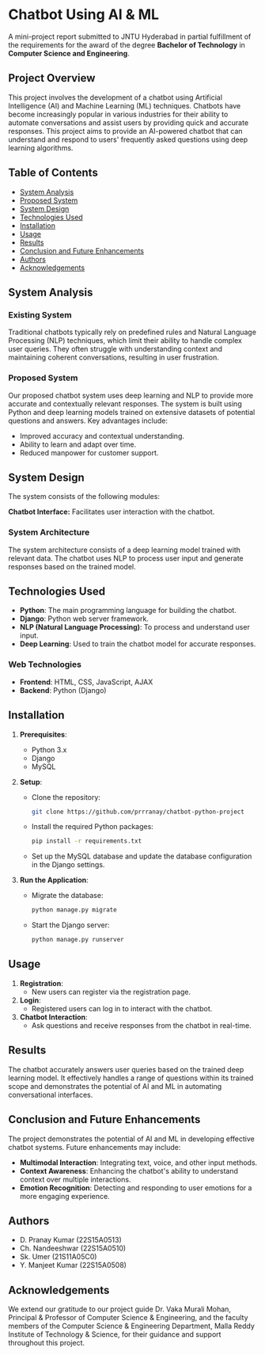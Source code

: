# Chatbot Using AI & ML

A mini-project report submitted to JNTU Hyderabad in partial fulfillment of the requirements for the award of the degree **Bachelor of Technology** in **Computer Science and Engineering**.

## Project Overview

This project involves the development of a chatbot using Artificial Intelligence (AI) and Machine Learning (ML) techniques. Chatbots have become increasingly popular in various industries for their ability to automate conversations and assist users by providing quick and accurate responses. This project aims to provide an AI-powered chatbot that can understand and respond to users' frequently asked questions using deep learning algorithms.

## Table of Contents

- [System Analysis](#system-analysis)
- [Proposed System](#proposed-system)
- [System Design](#system-design)
- [Technologies Used](#technologies-used)
- [Installation](#installation)
- [Usage](#usage)
- [Results](#results)
- [Conclusion and Future Enhancements](#conclusion-and-future-enhancements)
- [Authors](#authors)
- [Acknowledgements](#acknowledgements)

## System Analysis

### Existing System

Traditional chatbots typically rely on predefined rules and Natural Language Processing (NLP) techniques, which limit their ability to handle complex user queries. They often struggle with understanding context and maintaining coherent conversations, resulting in user frustration.

### Proposed System

Our proposed chatbot system uses deep learning and NLP to provide more accurate and contextually relevant responses. The system is built using Python and deep learning models trained on extensive datasets of potential questions and answers. Key advantages include:

- Improved accuracy and contextual understanding.
- Ability to learn and adapt over time.
- Reduced manpower for customer support.

## System Design

The system consists of the following modules:

**Chatbot Interface:** Facilitates user interaction with the chatbot.

### System Architecture

The system architecture consists of a deep learning model trained with relevant data. The chatbot uses NLP to process user input and generate responses based on the trained model.

## Technologies Used

- **Python**: The main programming language for building the chatbot.
- **Django**: Python web server framework.
- **NLP (Natural Language Processing)**: To process and understand user input.
- **Deep Learning**: Used to train the chatbot model for accurate responses.

### Web Technologies

- **Frontend**: HTML, CSS, JavaScript, AJAX
- **Backend**: Python (Django)

## Installation

1. **Prerequisites**:
   - Python 3.x
   - Django
   - MySQL

2. **Setup**:
   - Clone the repository:
     ```bash
     git clone https://github.com/prrranay/chatbot-python-project
     ```
   - Install the required Python packages:
     ```bash
     pip install -r requirements.txt
     ```
   - Set up the MySQL database and update the database configuration in the Django settings.

3. **Run the Application**:
   - Migrate the database:
     ```bash
     python manage.py migrate
     ```
   - Start the Django server:
     ```bash
     python manage.py runserver
     ```

## Usage

1. **Registration**:
   - New users can register via the registration page.
2. **Login**:
   - Registered users can log in to interact with the chatbot.
3. **Chatbot Interaction**:
   - Ask questions and receive responses from the chatbot in real-time.

## Results

The chatbot accurately answers user queries based on the trained deep learning model. It effectively handles a range of questions within its trained scope and demonstrates the potential of AI and ML in automating conversational interfaces.

## Conclusion and Future Enhancements

The project demonstrates the potential of AI and ML in developing effective chatbot systems. Future enhancements may include:

- **Multimodal Interaction**: Integrating text, voice, and other input methods.
- **Context Awareness**: Enhancing the chatbot's ability to understand context over multiple interactions.
- **Emotion Recognition**: Detecting and responding to user emotions for a more engaging experience.

## Authors

- D. Pranay Kumar (22S15A0513)
- Ch. Nandeeshwar (22S15A0510)
- Sk. Umer (21S11A05C0)
- Y. Manjeet Kumar (22S15A0508)

## Acknowledgements

We extend our gratitude to our project guide Dr. Vaka Murali Mohan, Principal & Professor of Computer Science & Engineering, and the faculty members of the Computer Science & Engineering Department, Malla Reddy Institute of Technology & Science, for their guidance and support throughout this project.
